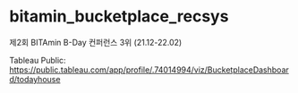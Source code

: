 # bitamin_bucketplace_recsys
제2회 BITAmin B-Day 컨퍼런스 3위 (21.12-22.02)

Tableau Public: https://public.tableau.com/app/profile/.74014994/viz/BucketplaceDashboard/todayhouse
